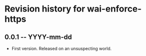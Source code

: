 # Revision history for wai-enforce-https

## 0.0.1 -- YYYY-mm-dd

* First version. Released on an unsuspecting world.
